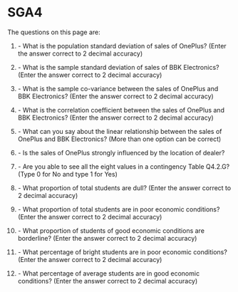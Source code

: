 # SGA4

The questions on this page are:

 1. \- What is the population standard deviation of sales of OnePlus? (Enter the answer correct to 2 decimal accuracy)

 2. \- What is the sample standard deviation of sales of BBK Electronics? (Enter the answer correct to 2 decimal accuracy)

 3. \- What is the sample co-variance between the sales of OnePlus and BBK Electronics? (Enter the answer correct to 2 decimal accuracy)

 4. \- What is the correlation coefficient between the sales of OnePlus and BBK Electronics? (Enter the answer correct to 2 decimal accuracy)

 5. \- What can you say about the linear relationship between the sales of OnePlus and BBK Electronics? (More than one option can be correct)

 6. \- Is the sales of OnePlus strongly influenced by the location of dealer?

 7. \- Are you able to see all the eight values in a contingency Table Q4.2.G? (Type 0 for No and type 1 for Yes)

 8. \- What proportion of total students are dull? (Enter the answer correct to 2 decimal accuracy)

 9. \- What proportion of total students are in poor economic conditions? (Enter the answer correct to 2 decimal accuracy)

10. \- What proportion of students of good economic conditions are borderline? (Enter the answer correct to 2 decimal accuracy)

11. \- What percentage of bright students are in poor economic conditions? (Enter the answer correct to 2 decimal accuracy)

12. \- What percentage of average students are in good economic conditions? (Enter the answer correct to 2 decimal accuracy)